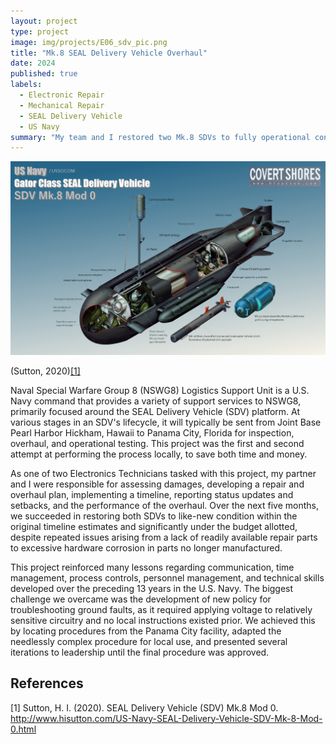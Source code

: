 ```yaml
---
layout: project
type: project
image: img/projects/E06_sdv_pic.png
title: "Mk.8 SEAL Delivery Vehicle Overhaul"
date: 2024
published: true
labels:
  - Electronic Repair
  - Mechanical Repair
  - SEAL Delivery Vehicle
  - US Navy
summary: "My team and I restored two Mk.8 SDVs to fully operational condition."
---
```


<img src="../img/projects/mk8-sdv.jpg" class="img-fluid" alt="...">

(Sutton, 2020)[[1]](#1)

Naval Special Warfare Group 8 (NSWG8) Logistics Support Unit is a U.S. Navy command that provides a variety of support services to NSWG8, primarily focused around the SEAL Delivery Vehicle (SDV) platform. At various stages in an SDV's lifecycle, it will typically be sent from Joint Base Pearl Harbor Hickham, Hawaii to Panama City, Florida for inspection, overhaul, and operational testing. This project was the first and second attempt at performing the process locally, to save both time and money.

As one of two Electronics Technicians tasked with this project, my partner and I were responsible for assessing damages, developing a repair and overhaul plan, implementing a timeline, reporting status updates and setbacks, and the performance of the overhaul. Over the next five months, we succeeded in restoring both SDVs to like-new condition within the original timeline estimates and significantly under the budget allotted, despite repeated issues arising from a lack of readily available repair parts to excessive hardware corrosion in parts no longer manufactured.

This project reinforced many lessons regarding communication, time management, process controls, personnel management, and technical skills developed over the preceding 13 years in the U.S. Navy. The biggest challenge we overcame was the development of new policy for troubleshooting ground faults, as it required applying voltage to relatively sensitive circuitry and no local instructions existed prior. We achieved this by locating procedures from the Panama City facility, adapted the needlessly complex procedure for local use, and presented several iterations to leadership until the final procedure was approved.

## References

<a id="1">[1]</a>
Sutton, H. I. (2020).
SEAL Delivery Vehicle (SDV) Mk.8 Mod 0.
http://www.hisutton.com/US-Navy-SEAL-Delivery-Vehicle-SDV-Mk-8-Mod-0.html
